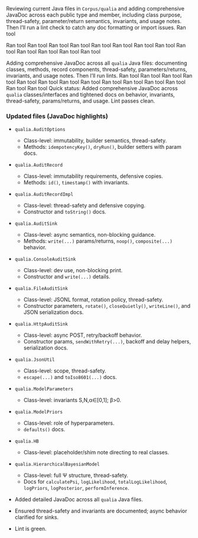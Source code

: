 Reviewing current Java files in `Corpus/qualia` and adding comprehensive JavaDoc across each public type and member, including class purpose, thread-safety, parameter/return semantics, invariants, and usage notes. Then I’ll run a lint check to catch any doc formatting or import issues.
Ran tool

Ran tool
Ran tool
Ran tool
Ran tool
Ran tool
Ran tool
Ran tool
Ran tool
Ran tool
Ran tool
Ran tool
Ran tool
Ran tool

Adding comprehensive JavaDoc across all `qualia` Java files: documenting classes, methods, record components, thread-safety, parameters/returns, invariants, and usage notes. Then I’ll run lints.
Ran tool
Ran tool
Ran tool
Ran tool
Ran tool
Ran tool
Ran tool
Ran tool
Ran tool
Ran tool
Ran tool
Ran tool
Ran tool
Ran tool
Quick status: Added comprehensive JavaDoc across `qualia` classes/interfaces and tightened docs on behavior, invariants, thread-safety, params/returns, and usage. Lint passes clean.

### Updated files (JavaDoc highlights)
- `qualia.AuditOptions`
  - Class-level: immutability, builder semantics, thread-safety.
  - Methods: `idempotencyKey()`, `dryRun()`, builder setters with param docs.
- `qualia.AuditRecord`
  - Class-level: immutability requirements, defensive copies.
  - Methods: `id()`, `timestamp()` with invariants.
- `qualia.AuditRecordImpl`
  - Class-level: thread-safety and defensive copying.
  - Constructor and `toString()` docs.
- `qualia.AuditSink`
  - Class-level: async semantics, non-blocking guidance.
  - Methods: `write(...)` params/returns, `noop()`, `composite(...)` behavior.
- `qualia.ConsoleAuditSink`
  - Class-level: dev use, non-blocking print.
  - Constructor and `write(...)` details.
- `qualia.FileAuditSink`
  - Class-level: JSONL format, rotation policy, thread-safety.
  - Constructor parameters, `rotate()`, `closeQuietly()`, `writeLine()`, and JSON serialization docs.
- `qualia.HttpAuditSink`
  - Class-level: async POST, retry/backoff behavior.
  - Constructor params, `sendWithRetry(...)`, backoff and delay helpers, serialization docs.
- `qualia.JsonUtil`
  - Class-level: scope, thread-safety.
  - `escape(...)` and `toIso8601(...)` docs.
- `qualia.ModelParameters`
  - Class-level: invariants S,N,α∈[0,1]; β>0.
- `qualia.ModelPriors`
  - Class-level: role of hyperparameters.
  - `defaults()` docs.
- `qualia.HB`
  - Class-level: placeholder/shim note directing to real classes.
- `qualia.HierarchicalBayesianModel`
  - Class-level: full Ψ structure, thread-safety.
  - Docs for `calculatePsi`, `logLikelihood`, `totalLogLikelihood`, `logPriors`, `logPosterior`, `performInference`.

- Added detailed JavaDoc across all `qualia` Java files.
- Ensured thread-safety and invariants are documented; async behavior clarified for sinks.
- Lint is green.